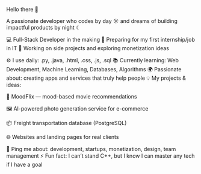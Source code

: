 Hello there 👋

A passionate developer who codes by day ☼ and dreams of building impactful products by night ☾

💻 Full-Stack Developer in the making
🎯 Preparing for my first internship/job in IT
🚀 Working on side projects and exploring monetization ideas

⚙️ I use daily: .py, .java, .html, .css, .js, .sql
📚 Currently learning: Web Development, Machine Learning, Databases, Algorithms
🌍 Passionate about: creating apps and services that truly help people
💡 My projects & ideas:

🎥 MoodFlix — mood-based movie recommendations

🖼 AI-powered photo generation service for e-commerce

📦 Freight transportation database (PostgreSQL)

🌐 Websites and landing pages for real clients

💬 Ping me about: development, startups, monetization, design, team management
⚡ Fun fact: I can’t stand C++, but I know I can master any tech if I have a goal
